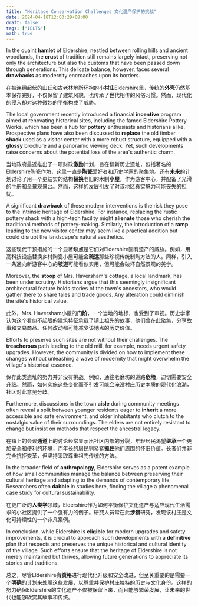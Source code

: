 ```yaml
---
title: "Heritage Conservation Challenges 文化遗产保护的挑战"
date: 2024-04-18T12:03:29+08:00
draft: false
tags: ["IELTS"]
math: true
---
```


In the quaint **hamlet** of Eldershire, nestled between rolling hills and ancient woodlands, the **crust** of tradition still remains largely intact, preserving not only the architecture but also the customs that have been passed down through generations. This delicate balance, however, faces several **drawbacks** as modernity encroaches upon its borders.

在被连绵起伏的山丘和古老林地所环抱的小**村庄**Eldershire里，传统的**外壳**仍然基本保存完好，不仅保留了建筑风貌，也传承了世代相传的风俗习惯。然而，现代化的侵入却对这种微妙的平衡构成了威胁。

The local government recently introduced a financial **incentive** program aimed at renovating historical sites, including the famed Eldershire Pottery Works, which has been a hub for **pottery** enthusiasts and historians alike. Prospective plans have also been discussed to **replace** the old timber **shack** used as a visitor center with a more robust structure, equipped with a **glossy** brochure and a panoramic viewing deck. Yet, such developments raise concerns about the potential loss of the area's authentic charm.

当地政府最近推出了一项财政**激励**计划，旨在翻新历史遗址，包括著名的Eldershire陶瓷作坊，这里一直是**陶瓷**爱好者和历史学家的聚集地。还有**未来**的计划讨论了用一个更结实的结构**替换**老旧的木制**小屋**，作为游客中心，并配备了光滑的手册和全景观景台。然而，这样的发展引发了对该地区真实魅力可能丧失的担忧。

A significant **drawback** of these modern interventions is the risk they pose to the intrinsic heritage of Eldershire. For instance, replacing the rustic pottery shack with a high-tech facility might **alienate** those who cherish the traditional methods of pottery-making. Similarly, the introduction of a **ramp** leading to the new visitor center may seem like a practical addition but could disrupt the landscape's natural aesthetics.

这些现代干预措施的一个显著**缺点**是它们对Eldershire固有遗产的威胁。例如，用高科技设施替换乡村陶瓷小屋可能会**疏远**那些珍视传统制陶方法的人。同样，引入一条通向新游客中心的**坡道**可能看似实用，但可能会破坏自然景观的美学。

Moreover, the **stoop** of Mrs. Haversham's cottage, a local landmark, has been under scrutiny. Historians argue that this seemingly insignificant architectural feature holds stories of the town's ancestors, who would gather there to share tales and trade goods. Any alteration could diminish the site's historical value.

此外，Mrs. Haversham小屋的**门阶**，一个当地的地标，也受到了审视。历史学家认为这个看似不起眼的建筑特征承载了镇上祖先的故事，他们曾在此聚集，分享故事和交易商品。任何改动都可能减少该地点的历史价值。

Efforts to preserve such sites are not without their challenges. The **treacherous** path leading to the old mill, for example, needs urgent safety upgrades. However, the community is divided on how to implement these changes without unleashing a wave of modernity that might overwhelm the village's historical essence.

保存此类遗址的努力并非没有挑战。例如，通往老磨坊的道路**危险**，迫切需要安全升级。然而，如何实施这些变化而不引发可能会淹没村庄历史本质的现代化浪潮，社区对此意见分歧。

Furthermore, discussions in the town **aisle** during community meetings often reveal a split between younger residents eager to **inherit** a more accessible and safe environment, and older inhabitants who clutch to the nostalgic value of their surroundings. The elders are not entirely resistant to change but insist on methods that respect the ancestral legacy.

在镇上的会议**通道**上的讨论经常显示出社区内部的分裂，年轻居民渴望**继承**一个更加安全和便利的环境，而年长的居民则紧紧**抓住**他们周围的怀旧价值。长者们并非完全抗拒变革，但坚持采取尊重祖先传统的方法。

In the broader field of **anthropology**, Eldershire serves as a potent example of how small communities manage the balance between preserving their cultural heritage and adapting to the demands of contemporary life. Researchers often **dabble** in studies here, finding the village a phenomenal case study for cultural sustainability.

在更广泛的**人类学**领域，Eldershire作为如何平衡保护文化遗产与适应现代生活需求的小社区提供了一个强有力的例子。研究人员常在此**涉猎**研究，发现该村庄是文化可持续性的一个非凡案例。

In conclusion, while Eldershire is **eligible** for modern upgrades and safety improvements, it is crucial to approach such developments with a **definitive** plan that respects and preserves the unique historical and cultural identity of the village. Such efforts ensure that the heritage of Eldershire is not merely maintained but thrives, allowing future generations to appreciate its stories and traditions.

总之，尽管Eldershire**有资格**进行现代化升级和安全改进，但至关重要的是需要一个**明确**的计划来处理这些发展，以尊重并保护村庄独特的历史与文化身份。这样的努力确保Eldershire的文化遗产不仅被保留下来，而且能够繁荣发展，让未来的世代也能够欣赏其故事和传统。
